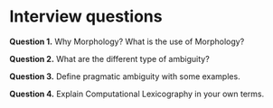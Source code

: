 ﻿# Interview questions

**Question 1.** Why Morphology? What is the use of Morphology?

**Question 2.** What are the different type of ambiguity?

**Question 3.** Define pragmatic ambiguity with some examples.

**Question 4.** Explain Computational Lexicography in your own terms.